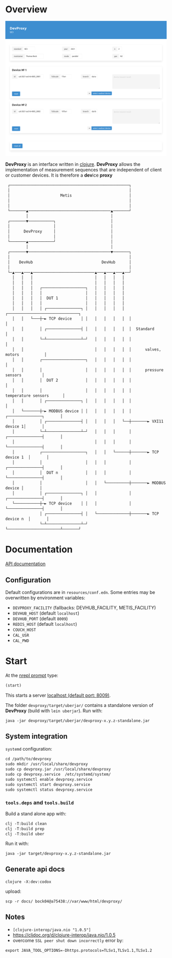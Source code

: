 # Overview

![DevProxy](devproxy_main.png)

**DevProxy** is an interface written in [clojure](https://clojure.org/).
**DevProxy** allows the implementation of measurement sequences that are
independent of client or customer devices. It is therefore a **dev**ice **proxy**

```
 ┌────────────────────────────────────────────────────┐
 │                                                    │
 │                      Metis                         │
 │                                                    │
 │                                                    │
 └───────▲────────────────────────────────────▲───────┘
         │                                    │
 ┌───────▼───────────┐                        │
 │                   │                        │
 │      DevProxy     │                        │
 │                   │                        │
 └───────▲───────────┘                        │
         │                                    │
 ┌───────▼────────────────────────────────────▼───────┐
 │                                                    │
 │    DevHub                              DevHub      │
 │                                                    │
 └─▲───▲───▲───────────────────────────▲───▲───▲───▲──┘
   │   │   │                           │   │   │   │
   │   │   │                           │   │   │   │
   │   │   │   ┌───────────────────┐   │   │   │   │
   │   │   │   │                   │   │   │   │   │
   │   │   │   │  DUT 1            │   │   │   │   │
   │   │   │   │                   │   │   │   │   │
   │   │   │   │ ┌───────────────┐ │   │   │   │   │  ┌───────────────────────────────┐
   │   │   └───┼─► TCP device    │ │   │   │   │   │  │                               │
   │   │       │ ┌───────────────┤ │   │   │   │   │  │  Standard                     │
   │   │       └─┴───────────────┴─┘   │   │   │   │  │                               │
   │   │                               │   │   │   │  │      valves, motors           │
   │   │       ┌───────────────────┐   │   │   │   │  │                               │
   │   │       │                   │   │   │   │   │  │      pressure sensors         │
   │   │       │  DUT 2            │   │   │   │   │  │                               │
   │   │       │                   │   │   │   │   │  │      temperature sensors      │
   │   │       │ ┌───────────────┐ │   │   │   │   │  │                               │
   │   └───────┼─► MODBUS device │ │   │   │   │   │  │       ┌───────────────┐       │
   │           │ ┌───────────────┤ │   │   │   │   └──┼───────► VXI11 device 1│       │
   │           └─┴───────────────┴─┘   │   │   │      │       ┌───────────────┤       │
   │                                   │   │   │      │       └───────────────┤       │
   │           ┌───────────────────┐   │   │   └──────┼───────► TCP device 1  │       │
   │           │                   │   │   │          │       ┌───────────────┤       │
   │           │  DUT n            │   │   │          │       └───────────────┤       │
   │           │                   │   │   └──────────┼───────► MODBUS device │       │
   │           │ ┌───────────────┐ │   │              │       ┌───────────────┤       │
   └───────────┼─► TCP device    │ │   │              │       └───────────────┤       │
               │ ┌───────────────┤ │   └──────────────┼───────► TCP device n  │       │
               └─┴───────────────┴─┘                  └───────────────────────┴───────┘
```


# Documentation

[API documentation](https://a75438.berlin.ptb.de/devproxy/docs/index.html)

## Configuration

Default configurations are in `resources/conf.edn`. Some entries may be overwritten by environment variables:

* `DEVPROXY_FACILITY` (fallbacks: DEVHUB_FACILITY, METIS_FACILITY)
* `DEVHUB_HOST` (default `localhost`)
* `DEVHUB_PORT` (default `8009`)
* `REDIS_HOST` (default `localhost`)
* `COUCH_HOST`
* `CAL_USR`
* `CAL_PWD`

# Start

At the [nrepl prompt](https://nrepl.org/nrepl/index.html) type:

```clojure
(start)
```

This starts a server [localhost (default port: 8009)](http://localhost:8009).

The folder `devproxy/target/uberjar/` contains a standalone version of
**DevProxy** (build with `lein uberjar`). Run with:

```shell
java -jar devproxy/target/uberjar/devproxy-x.y.z-standalone.jar
```

## System integration

`systemd` configuration:

```shell
cd /path/to/devproxy
sudo mkdir /usr/local/share/devproxy
sudo cp devproxy.jar /usr/local/share/devproxy
sudo cp devproxy.service  /etc/systemd/system/
sudo systemctl enable devproxy.service
sudo systemctl start devproxy.service
sudo systemctl status devproxy.service
```

### `tools.deps` and `tools.build`

Build a stand alone app with:

```shell
clj -T:build clean
clj -T:build prep
clj -T:build uber
```

Run it with:

```shell
java -jar target/devproxy-x.y.z-standalone.jar
```


## Generate api docs

```shell
clojure -X:dev:codox
```

upload:

```shell
scp -r docs/ bock04@a75438://var/www/html/devproxy/
```

## Notes

* `[clojure-interop/java.nio "1.0.5"]`
* https://cljdoc.org/d/clojure-interop/java.nio/1.0.5
*  overcome `SSL peer shut down incorrectly` error by:
```shell
export JAVA_TOOL_OPTIONS=-Dhttps.protocols=TLSv1,TLSv1.1,TLSv1.2
```
